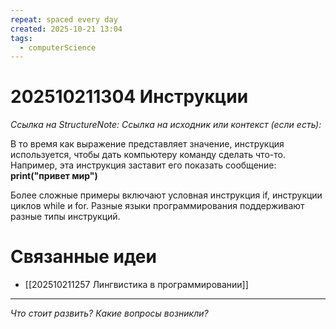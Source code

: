 ```yaml
---
repeat: spaced every day
created: 2025-10-21 13:04
tags:
  - computerScience
---
```

# 202510211304 Инструкции

*Ссылка на StructureNote:*
*Ссылка на исходник или контекст (если есть):*

В то время как выражение представляет значение, инструкция используется, чтобы дать компьютеру команду сделать что-то. Например, эта инструкция заставит его показать сообщение: **print("привет мир")**

Более сложные примеры включают условная инструкция if, инструкции циклов while и for. Разные языки программирования поддерживают разные типы инструкций.

# Связанные идеи

- [[202510211257 Лингвистика в программировании]]

---

*Что стоит развить? Какие вопросы возникли?*
